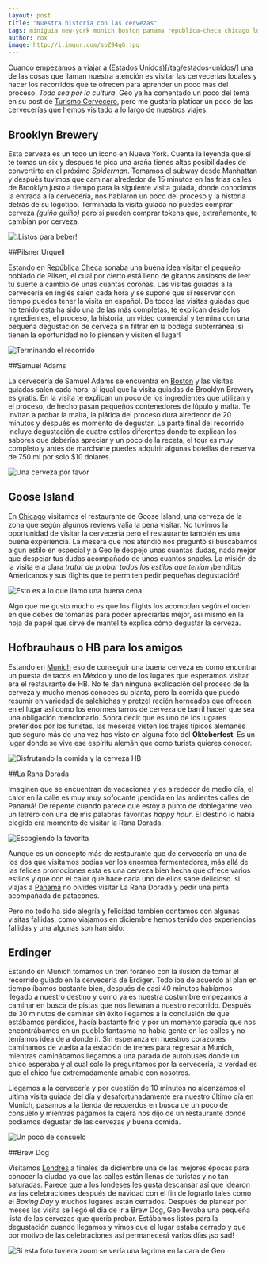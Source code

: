 ```yaml
---
layout: post
title: "Nuestra historia con las cervezas"
tags: miniguia new-york munich boston panama republica-checa chicago londres
author: rox
image: http://i.imgur.com/soZ94qG.jpg
---
```

Cuando empezamos a viajar a (Estados Unidos)[/tag/estados-unidos/]  una de las cosas que llaman nuestra atención es visitar las cervecerías locales y hacer los recorridos que te ofrecen para aprender un poco más del proceso. *Todo sea por la cultura*. Geo ya ha comentado un poco del tema en su post de [Turismo Cervecero](/turismo-cervecero/), pero me gustaria platicar un poco de las cervecerías que hemos visitado a lo largo de nuestros viajes.

## Brooklyn Brewery 

Esta cerveza es un todo un icono en Nueva York. Cuenta la leyenda que si te tomas un six y despues te pica una araña tienes altas posibilidades de convertirte en el próximo *Spiderman*. Tomamos el subway desde Manhattan y después tuvimos que caminar alrededor de 15 minutos en las frías calles de Brooklyn justo a tiempo para la siguiente visita guiada, donde conocimos la entrada a la cervecería, nos hablaron un poco del proceso y la historia detrás de su logotipo. Terminada la visita guiada no puedes comprar cerveza *(guiño guiño)* pero si pueden comprar tokens que, extrañamente, te cambian por cerveza.

![¡Listos para beber!](http://i.imgur.com/IjxkVAO.jpg)

##Pilsner Urquell

Estando en [República Checa](/tag/republica-checa) sonaba una buena idea visitar el pequeño poblado de Pilsen, el cual por cierto está lleno de gitanos ansiosos de leer tu suerte a cambio de unas cuantas coronas. Las visitas guiadas a la cervecería en inglés salen cada hora y se supone que si reservar con tiempo puedes tener la visita en español. De todos las visitas guiadas que he tenido esta ha sido una de las más completas, te explican desde los ingredientes, el proceso, la historia, un video comercial y termina con una pequeña degustación de cerveza sin filtrar en la bodega subterránea ¡si tienen la oportunidad no lo piensen y visiten el lugar!

![Terminando el recorrido](http://i.imgur.com/lqYfrKO.jpg)

##Samuel Adams

La cervecería de Samuel Adams se encuentra en [Boston](/tag/boston) y las visitas guiadas salen cada hora, al igual que la visita guiadas de Brooklyn Brewery es gratis. En la visita te explican un poco de los ingredientes que utilizan y el proceso, de hecho pasan pequeños contenedores de lúpulo y malta. Te invitan a probar la malta, la plática del proceso dura alrededor de 20 minutos y después es momento de degustar. La parte final del recorrido incluye degustación de cuatro estilos diferentes donde te explican los sabores que deberías apreciar y un poco de la receta, el tour es muy completo y antes de marcharte puedes adquirir algunas botellas de reserva de 750 ml por solo $10 dolares. 

![Una cerveza por favor](http://i.imgur.com/xc4RB6D.jpg)

## Goose Island

En [Chicago](/tag/chicago) visitamos el restaurante de Goose Island, una cerveza de la zona que según algunos reviews valía la pena visitar. No tuvimos la oportunidad de visitar la cervecería pero el restaurante también es una buena experiencia. La mesera que nos atendió nos preguntó si buscabamos algun estilo en especial y a Geo le despejo unas cuantas dudas, nada mejor que despejar tus dudas acompañado de unos cuantos snacks. La misión de la visita era clara *tratar de probar todos los estilos que tenían* ¡benditos Americanos y sus flights que te permiten pedir pequeñas degustación!

![Esto es a lo que llamo una buena cena](http://i.imgur.com/J82wykS.jpg)

Algo que me gusto mucho es que los flights los acomodan según el orden en que debes de tomarlas para poder apreciarlas mejor, asi mismo en la hoja de papel que sirve de mantel te explica cómo degustar la cerveza.

## Hofbrauhaus o HB para los amigos

Estando en [Munich](/tag/munich) eso de conseguir una buena cerveza es como encontrar un puesta de tacos en México y uno de los lugares que esperamos visitar era el restaurante de HB. No te dan ninguna explicación del proceso de la cerveza y mucho menos conoces su planta, pero la comida que puedo resumir en variedad de salchichas y pretzel recién horneados que ofrecen en el lugar así como los enormes tarros de cerveza de barril hacen que sea una obligación mencionarlo. Sobra decir que es uno de los lugares preferidos por los turistas, las meseras visten los trajes típicos alemanes que seguro más de una vez has visto en alguna foto del **Oktoberfest**. Es un lugar donde se vive ese espíritu alemán que como turista quieres conocer.

![Disfrutando la comida y la cerveza HB](http://i.imgur.com/pa1M9JX.jpg)

##La Rana Dorada

Imaginen que se encuentran de vacaciones y es alrededor de medio día, el calor en la calle es muy muy sofocante ¡perdida en las ardientes calles de Panamá! De repente cuando parece que estoy a punto de doblegarme veo un letrero con una de mis palabras favoritas *happy hour*. El destino lo había elegido era momento de visitar la Rana Dorada. 

![Escogiendo la favorita](http://i.imgur.com/tG7tikb.jpg)

Aunque es un concepto más de restaurante que de cervecería en una de los dos que visitamos podias ver los enormes fermentadores, más allá de las felices promociones esta es una cerveza bien hecha que ofrece varios estilos y que con el calor que hace cada uno de ellos sabe delicioso. si viajas a [Panamá](/tag/panama) no olvides visitar La Rana Dorada y pedir una pinta acompañada de patacones.

Pero no todo ha sido alegría y felicidad también contamos con algunas visitas fallidas, como viajamos en diciembre hemos tenido dos experiencias fallidas y una algunas son han sido:

## Erdinger

Estando en Munich tomamos un tren foráneo con la ilusión de tomar el recorrido guiado en la cervecería de Erdiger. Todo iba de acuerdo al plan en tiempo íbamos bastante bien, después de casi 40 minutos habíamos llegado a nuestro destino y como ya es nuestra costumbre empezamos a caminar en busca de pistas que nos llevaran a nuestro recorrido. Después de 30 minutos de caminar sin éxito llegamos a la conclusión de que estábamos perdidos, hacía bastante frío y por un momento parecía que nos encontrábamos en un pueblo fantasma no había gente en las calles y no teníamos idea de a donde ir. Sin esperanza en nuestros corazones caminamos de vuelta a la estación de trenes para regresar a Munich, mientras caminábamos llegamos a una parada de autobuses donde un chico esperaba y al cual solo le preguntamos por la cervecería, la verdad es que el chico fue extremadamente amable con nosotros.

Llegamos a la cervecería y por cuestión de 10 minutos no alcanzamos el ultima visita guiada del día y desafortunadamente era nuestro último día en Munich, pasamos a la tienda de recuerdos en busca de un poco de consuelo y mientras pagamos la cajera nos dijo de un restaurante donde podiamos degustar de las cervezas y buena comida.

![Un poco de consuelo](http://i.imgur.com/U5RL9Yz.jpg)

##Brew Dog

Visitamos [Londres](/tag/londres) a finales de diciembre una de las mejores épocas para conocer la ciudad ya que las calles están llenas de turistas y no tan saturadas. Parece que a los londeses les gusta descansar así que idearon varias celebraciones después de navidad con el fin de lograrlo tales como el *Boxing Day* y muchos lugares están cerrados. Después de planear por meses las visita se llegó el día de ir a Brew Dog, Geo llevaba una pequeña lista de las cervezas que quería probar. Estábamos listos para la degustación cuando llegamos y vimos que el lugar estaba cerrado y que por motivo de las celebraciones así permanecerá varios días ¡so sad!

![Si esta foto tuviera zoom se vería una lagrima en la cara de Geo](http://i.imgur.com/54TZm51.jpg)
